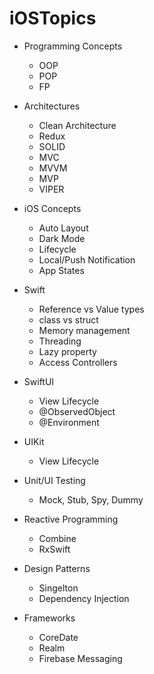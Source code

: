 # iOSTopics


- Programming Concepts
  - OOP
  - POP
  - FP
  
- Architectures
  - Clean Architecture
  - Redux
  - SOLID
  - MVC
  - MVVM
  - MVP
  - VIPER
  
- iOS Concepts
  - Auto Layout
  - Dark Mode
  - Lifecycle
  - Local/Push Notification
  - App States
  
- Swift
  - Reference vs Value types
  - class vs struct
  - Memory management
  - Threading
  - Lazy property
  - Access Controllers

- SwiftUI
  - View Lifecycle
  - @ObservedObject
  - @Environment
  
- UIKit
  - View Lifecycle

- Unit/UI Testing
  - Mock, Stub, Spy, Dummy

- Reactive Programming
  - Combine
  - RxSwift
  
- Design Patterns
  - Singelton
  - Dependency Injection
  
- Frameworks
  - CoreDate
  - Realm
  - Firebase Messaging
